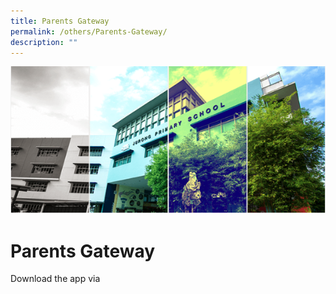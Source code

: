 ```yaml
---
title: Parents Gateway
permalink: /others/Parents-Gateway/
description: ""
---
```

![](/images/Banner.png)

Parents Gateway 
================

  
Download the app via 
